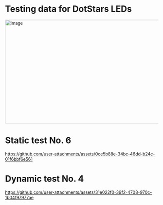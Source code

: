 # Testing data for DotStars LEDs																	
<img width="1772" height="340" alt="image" src="https://github.com/user-attachments/assets/09a3d8b8-90b3-46b2-879b-672802b27ef1" />


# Static test No. 6
https://github.com/user-attachments/assets/0ce5b88e-34bc-46dd-b24c-01f6bbf6e561

# Dynamic test No. 4
https://github.com/user-attachments/assets/31e022f0-39f2-4708-970c-1b04f97977ae





